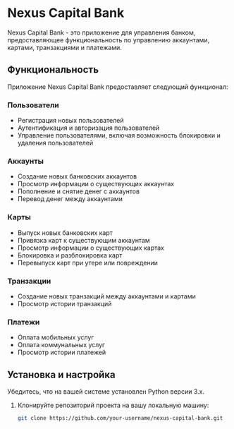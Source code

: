 # Nexus Capital Bank

Nexus Capital Bank - это приложение для управления банком, предоставляющее функциональность по управлению аккаунтами, картами, транзакциями и платежами.

## Функциональность

Приложение Nexus Capital Bank предоставляет следующий функционал:

### Пользователи

- Регистрация новых пользователей
- Аутентификация и авторизация пользователей
- Управление пользователями, включая возможность блокировки и удаления пользователей

### Аккаунты

- Создание новых банковских аккаунтов
- Просмотр информации о существующих аккаунтах
- Пополнение и снятие денег с аккаунтов
- Перевод денег между аккаунтами

### Карты

- Выпуск новых банковских карт
- Привязка карт к существующим аккаунтам
- Просмотр информации о существующих картах
- Блокировка и разблокировка карт
- Перевыпуск карт при утере или повреждении

### Транзакции

- Создание новых транзакций между аккаунтами и картами
- Просмотр истории транзакций

### Платежи

- Оплата мобильных услуг
- Оплата коммунальных услуг
- Просмотр истории платежей

## Установка и настройка

Убедитесь, что на вашей системе установлен Python версии 3.x.

1. Клонируйте репозиторий проекта на вашу локальную машину:
   ```bash
   git clone https://github.com/your-username/nexus-capital-bank.git
